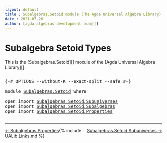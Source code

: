 ```yaml
---
layout: default
title : Subalgebras.Setoid module (The Agda Universal Algebra Library)
date : 2021-07-26
author: [agda-algebras development team][]
---
```


# <a id="subalgebra-setoid-types">Subalgebra Setoid Types</a>

This is the [Subalgebras.Setoid][] module of the [Agda Universal Algebra Library][].

<pre class="Agda">

<a id="321" class="Symbol">{-#</a> <a id="325" class="Keyword">OPTIONS</a> <a id="333" class="Pragma">--without-K</a> <a id="345" class="Pragma">--exact-split</a> <a id="359" class="Pragma">--safe</a> <a id="366" class="Symbol">#-}</a>

<a id="371" class="Keyword">module</a> <a id="378" href="Subalgebras.Setoid.html" class="Module">Subalgebras.Setoid</a> <a id="397" class="Keyword">where</a>

<a id="404" class="Keyword">open</a> <a id="409" class="Keyword">import</a> <a id="416" href="Subalgebras.Setoid.Subuniverses.html" class="Module">Subalgebras.Setoid.Subuniverses</a>
<a id="448" class="Keyword">open</a> <a id="453" class="Keyword">import</a> <a id="460" href="Subalgebras.Setoid.Subalgebras.html" class="Module">Subalgebras.Setoid.Subalgebras</a>
<a id="491" class="Keyword">open</a> <a id="496" class="Keyword">import</a> <a id="503" href="Subalgebras.Setoid.Properties.html" class="Module">Subalgebras.Setoid.Properties</a>

</pre>

---------------------------------

<span style="float:left;">[← Subalgebras.Properties](Subalgebras.Properties.html)</span>
<span style="float:right;">[Subalgebras.Setoid.Subuniverses →](Subalgebras.Setoid.Subuniverses.html)</span>

{% include UALib.Links.md %}

[agda-algebras development team]: https://github.com/ualib/agda-algebras#the-agda-algebras-development-team
